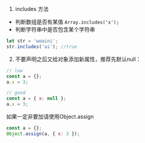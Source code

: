 
1. includes 方法
+ 判断数组是否有某值 `Array.includes('x');`
+  判断字符串中是否包含某个字符串
  ```js
  let str = 'woaini';  
  str.includes('ai'); //true
  ```

2. 不要声明之后又给对象添加新属性，推荐先默认null：
```js
// low
const a = {};
a.x = 3;

// good
const a = { x: null };
a.x = 3;
```
如果一定非要加请使用Object.assign
```js
const a = {};
Object.assign(a, { x: 3 });
```

